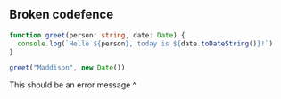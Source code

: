 ##  Broken codefence

```ts twoslash title="abc
function greet(person: string, date: Date) {
  console.log(`Hello ${person}, today is ${date.toDateString()}!`)
}

greet("Maddison", new Date())
```

This should be an error message ^

